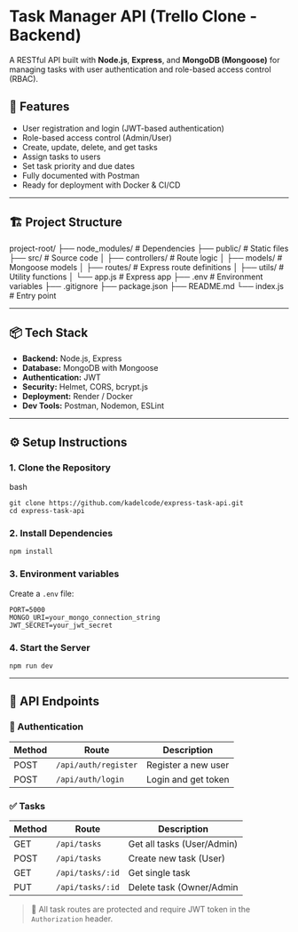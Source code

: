 # Task Manager API (Trello Clone - Backend)

A RESTful API built with **Node.js**, **Express**, and **MongoDB (Mongoose)** for managing tasks with user authentication and role-based access control (RBAC).

## 🚀 Features

- User registration and login (JWT-based authentication)
- Role-based access control (Admin/User)
- Create, update, delete, and get tasks
- Assign tasks to users
- Set task priority and due dates
- Fully documented with Postman
- Ready for deployment with Docker & CI/CD

---

## 🏗️ Project Structure
project-root/ ├── node_modules/ # Dependencies ├── public/ # Static files ├── src/ # Source code │ ├── controllers/ # Route logic │ ├── models/ # Mongoose models │ ├── routes/ # Express route definitions │ ├── utils/ # Utility functions │ └── app.js # Express app ├── .env # Environment variables ├── .gitignore ├── package.json ├── README.md └── index.js # Entry point

---

## 📦 Tech Stack

- **Backend:** Node.js, Express
- **Database:** MongoDB with Mongoose
- **Authentication:** JWT
- **Security:** Helmet, CORS, bcrypt.js
- **Deployment:** Render / Docker
- **Dev Tools:** Postman, Nodemon, ESLint

---

## ⚙️ Setup Instructions

### 1. Clone the Repository
bash
```
git clone https://github.com/kadelcode/express-task-api.git
cd express-task-api
```

### 2. Install Dependencies
```
npm install
```

### 3. Environment variables
Create a ```.env``` file:
```
PORT=5000
MONGO_URI=your_mongo_connection_string
JWT_SECRET=your_jwt_secret
```

### 4. Start the Server
```
npm run dev
```

---

## 📮 API Endpoints

### 🔐 Authentication
| Method | Route | Description |
| ------ | ----- | ----------- |
| POST   | ```/api/auth/register``` | Register a new user |
| POST   | ```/api/auth/login```    | Login and get token |

### ✅ Tasks
| Method | Route | Description |
| ------ | ----- | ----------- |
| GET    | ```/api/tasks```     | Get all tasks (User/Admin) |
| POST   | ```/api/tasks```     | Create new task (User)     |
| GET    | ```/api/tasks/:id``` | Get single task            |
| PUT    | ```/api/tasks/:id``` | Delete task (Owner/Admin   |

> 🔐 All task routes are protected and require JWT token in the ```Authorization``` header.
